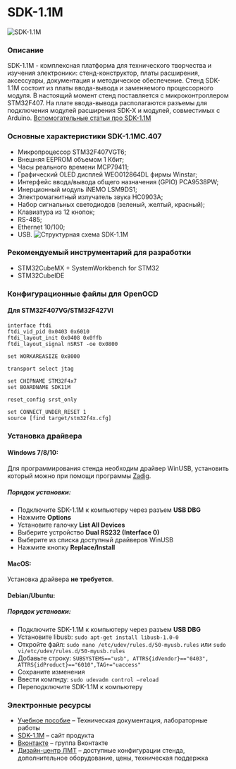 # SDK-1.1M
![SDK-1.1M](https://cdn.bitrix24.ru/b7462885/landing/2ca/2ca398edf04bc44f40c235946ee1b2f0/sdk11_2x.jpg)
### Описание
SDK-1.1M - комплексная платформа для технического творчества и изучения электроники:
стенд-конструктор, платы расширения, аксессуары, документация и методическое обеспечение.
Стенд SDK-1.1M состоит из платы ввода-вывода и заменяемого процессорного модуля. В настоящий момент стенд поставляется с микроконтроллером STM32F407. На плате ввода-вывода располагаются разъемы для подключения модулей расширения SDK-Х и модулей, совместимых с Arduino.
[Вспомогательные статьи про SDK-1.1M](http://cs-blog.ru/tag/sdk-1-1m/)
### Основные характеристики SDK-1.1MC.407
- Микропроцессор STM32F407VGT6;
- Внешняя EEPROM объемом 1 Кбит;
- Часы реального времени MCP79411;
- Графический OLED дисплей WEO012864DL фирмы Winstar;
- Интерфейс ввода/вывода общего назначения (GPIO) PCA9538PW;
- Инерционный модуль iNEMO LSM9DS1;
- Электромагнитный излучатель звука HC0903A;
- Набор сигнальных светодиодов (зеленый, желтый, красный);
- Клавиатура из 12 кнопок;
- RS-485;
- Ethernet 10/100;
- USB.
![Структурная схема SDK-1.1M](https://cdn.bitrix24.ru/b7462885/landing/e81/e81fd718179eaa9734f0d0913b2b0d46/SDK-1.1MC.407.png)
### Рекомендуемый инструментарий для разработки
- STM32CubeMX + SystemWorkbench for STM32
- STM32CubeIDE
### Конфигурационные файлы для OpenOCD
#### Для STM32F407VG/STM32F427VI
```
interface ftdi
ftdi_vid_pid 0x0403 0x6010
ftdi_layout_init 0x0408 0x0ffb
ftdi_layout_signal nSRST -oe 0x0800 

set WORKAREASIZE 0x8000

transport select jtag

set CHIPNAME STM32F4x7
set BOARDNAME SDK11M

reset_config srst_only

set CONNECT_UNDER_RESET 1
source [find target/stm32f4x.cfg]
```
### Установка драйвера
#### Windows 7/8/10:
Для программирования стенда необходим драйвер WinUSB, установить который можно при помощи программы [Zadig](https://zadig.akeo.ie/).
##### Порядок установки:
- Подключите SDK-1.1M к компьютеру через разъем <b>USB DBG</b>
- Нажмите <b>Options</b>
- Установите галочку <b>List All Devices</b>
- Выберите устройство <b>Dual RS232 (Interface 0)</b>
- Выберите из списка доступный драйверов WinUSB
- Нажмите кнопку <b>Replace/Install</b>
#### MacOS:
Установка драйвера <b>не требуется</b>.
#### Debian/Ubuntu:
##### Порядок установки:
- Подключите SDK-1.1M к компьютеру через разъем <b>USB DBG</b>
- Установите libusb:
`sudo apt-get install libusb-1.0-0`
- Откройте файл:
`sudo nano /etc/udev/rules.d/50-myusb.rules` или `sudo vi/etc/udev/rules.d/50-myusb.rules`
- Добавьте строку:
`SUBSYSTEMS=="usb", ATTRS{idVendor}=="0403",
ATTRS{idProduct}=="6010",TAG+="uaccess"`
- Сохраните изменения
- Ввести компнду: `sudo udevadm control —reload`
- Переподключите SDK-1.1M к компьютеру
### Электронные ресурсы
- [Учебное пособие](https://books.ifmo.ru/file/pdf/3031.pdf) – Техническая документация, лабораторные работы<br/>
- [SDK-1.1M](https://sdk11.ru) – сайт продукта<br/>
- [Вконтакте](https://vk.com/lmtspb) – группа Вконтакте<br/>
- [Дизайн-центр ЛМТ](http://lmt.spb.ru) – доступные конфигурации стенда, дополнительное оборудование, цены, техническая поддержка<br/>
